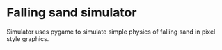 # Falling sand simulator
Simulator uses pygame to simulate simple physics of falling sand in pixel style graphics.
